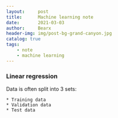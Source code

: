 ```yaml
---
layout:     post
title:      Machine learning note
date:       2021-03-03
author:     Bearx
header-img: img/post-bg-grand-canyon.jpg
catalog: true
tags:
    - note
    - machine learning
---
```


### Linear regression

Data is often split into 3 sets:

    * Training data
    * Validation data
    * Test data
